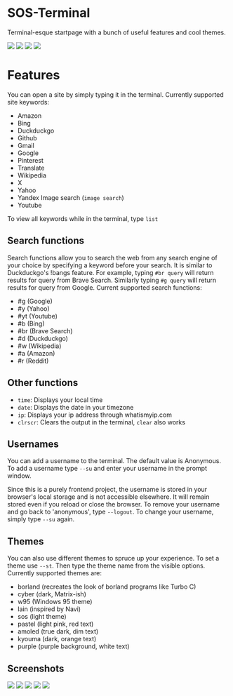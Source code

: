 # SOS-Terminal

Terminal-esque startpage with a bunch of useful features and cool themes.

![](ss/ss(9).png)
![](ss/ss(3).png)
![](ss/ss(4).png)
![](ss/ss(5).png)

# Features

You can open a site by simply typing it in the terminal. Currently supported site keywords:

- Amazon
- Bing
- Duckduckgo
- Github
- Gmail 
- Google
- Pinterest
- Translate
- Wikipedia
- X
- Yahoo
- Yandex Image search (`image search`)
- Youtube

To view all keywords while in the terminal, type `list`

## Search functions

Search functions allow you to search the web from any search engine of your choice by specifying a keyword before your search. It is similar to Duckduckgo's !bangs feature. For example, typing `#br query` will return results for query from Brave Search. Similarly typing `#g query` will return results for query from Google. Current supported search functions:

- #g (Google)
- #y (Yahoo)
- #yt (Youtube)
- #b (Bing)
- #br (Brave Search)
- #d (Duckduckgo)
- #w (Wikipedia)
- #a (Amazon)
- #r (Reddit)

## Other functions

- `time`: Displays your local time
- `date`: Displays the date in your timezone
- `ip`: Displays your ip address through whatismyip.com
- `clrscr`: Clears the output in the terminal, `clear` also works

## Usernames

You can add a username to the terminal. The default value is Anonymous. To add a username type `--su` and enter your username in the prompt window.

Since this is a purely frontend project, the username is stored in your browser's local storage and is not accessible elsewhere. It will remain stored even if you reload or close the browser. To remove your username and go back to 'anonymous', type `--logout`. To change your username, simply type `--su` again.

## Themes

You can also use different themes to spruce up your experience. To set a theme use `--st`. Then type the theme name from the visible options. Currently supported themes are:

- borland (recreates the look of borland programs like Turbo C)
- cyber (dark, Matrix-ish)
- w95 (Windows 95 theme)
- lain (inspired by Navi)
- sos (light theme)
- pastel (light pink, red text)
- amoled (true dark, dim text)
- kyouma (dark, orange text)
- purple (purple background, white text)

## Screenshots

![](ss/ss(6).png)
![](ss/ss(7).png)
![](ss/ss(8).png)
![](ss/ss(1).png)
![](ss/ss(2).png)
